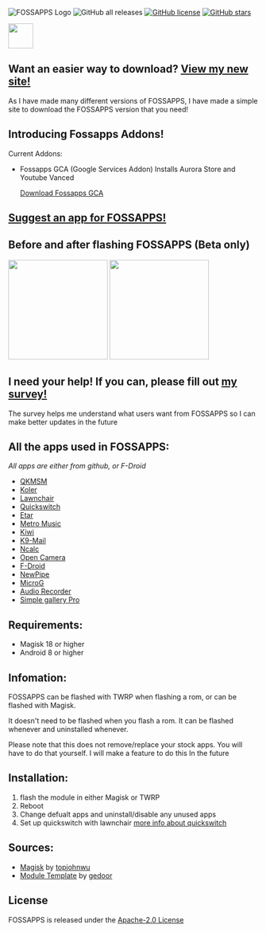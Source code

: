 ![FOSSAPPS Logo](https://i.imgur.com/GdfuLSZ_d.webp?maxwidth=1520&fidelity=grand)
![GitHub all releases](https://img.shields.io/github/downloads/wacko1805/FOSSAPPS/total?style=plastic) [![GitHub license](https://img.shields.io/github/license/wacko1805/FOSSAPPS?style=plastic)](https://github.com/wacko1805/FOSSAPPS/blob/main/LICENSE) [![GitHub stars](https://img.shields.io/github/stars/wacko1805/FOSSAPPS?style=plastic)](https://github.com/wacko1805/FOSSAPPS/stargazers)
<p><img src="https://un.pixel-fy.com/favicon.ico" width="50"></p>


## Want an easier way to download? [View my new site!](https://un.pixel-fy.com/FOSSAPPS/download/)

As I have made many different versions of FOSSAPPS, I have made a simple site to download the FOSSAPPS version that you need!

## Introducing Fossapps Addons! 

Current Addons:
   * Fossapps GCA (Google Services Addon)
         Installs Aurora Store and Youtube Vanced
         
        [Download Fossapps GCA](https://github.com/wacko1805/Fossapps-Addons)

## [Suggest an app for FOSSAPPS!](https://docs.google.com/forms/d/e/1FAIpQLSfqZE6uSzasOvXnYhnHrP5iF86aFc05HAW85wMt0ZRYWSBG_Q/viewform)

## Before and after flashing FOSSAPPS (Beta only)

<p><img src="https://un.pixel-fy.com/images/stock.png" width="200">
<img src="https://un.pixel-fy.com/images/FOSSAPPS.png" width="200"></p>


## I need your help! If you can, please fill out [my survey!](https://forms.gle/LdYKSE4owmpXYc9S8)


 The survey helps me understand what users want from FOSSAPPS so I can make better updates in the future



## All the apps used in FOSSAPPS:

*All apps are either from github, or F-Droid*

* [QKMSM](https://github.com/moezbhatti/qksms)  
* [Koler](https://github.com/Chooloo/call_manage)  
* [Lawnchair](https://github.com/raphtlw/Lawnchair)  
* [Quickswitch](https://github.com/skittles9823/QuickSwitch)  
* [Etar](https://github.com/Etar-Group/Etar-Calendar)  
* [Metro Music](https://github.com/MuntashirAkon/Metro)  
* [Kiwi](https://github.com/kiwibrowser)  
* [K9-Mail](https://k9mail.app/)  
* [Ncalc](https://github.com/tranleduy2000/ncalc)  
* [Open Camera](https://opencamera.org.uk/)  
* [F-Droid](https://f-droid.org/)  
* [NewPipe](https://github.com/TeamNewPipe/NewPipe)
* [MicroG](https://github.com/microg/)
* [Audio Recorder](https://f-droid.org/en/packages/com.github.axet.audiorecorder/)
* [Simple gallery Pro](https://f-droid.org/en/packages/com.simplemobiletools.gallery.pro/)

## Requirements:

* Magisk 18 or higher
* Android 8 or higher
    
## Infomation:
FOSSAPPS can be flashed with TWRP when flashing a rom, or can be flashed with Magisk.

It doesn't need to be flashed when you flash a rom. It can be flashed whenever and uninstalled whenever.

Please note that this does not remove/replace your stock apps. You will have to do that yourself. I will make a feature to do this In the future

## Installation:

1. flash the module in either Magisk or TWRP
2. Reboot
3. Change defualt apps and uninstall/disable any unused apps
3. Set up quickswitch with lawnchair [more info about quickswitch](https://github.com/skittles9823/QuickSwitch#installation)

## Sources:

   * [Magisk](https://github.com/topjohnwu/Magisk) by [topjohnwu](https://github.com/topjohnwu)
   * [Module Template](https://github.com/gedoor/magisk-module-template) by [gedoor](https://github.com/gedoor)
 
 ## License
 
 FOSSAPPS is released under the [Apache-2.0 License](https://www.apache.org/licenses/LICENSE-2.0)
